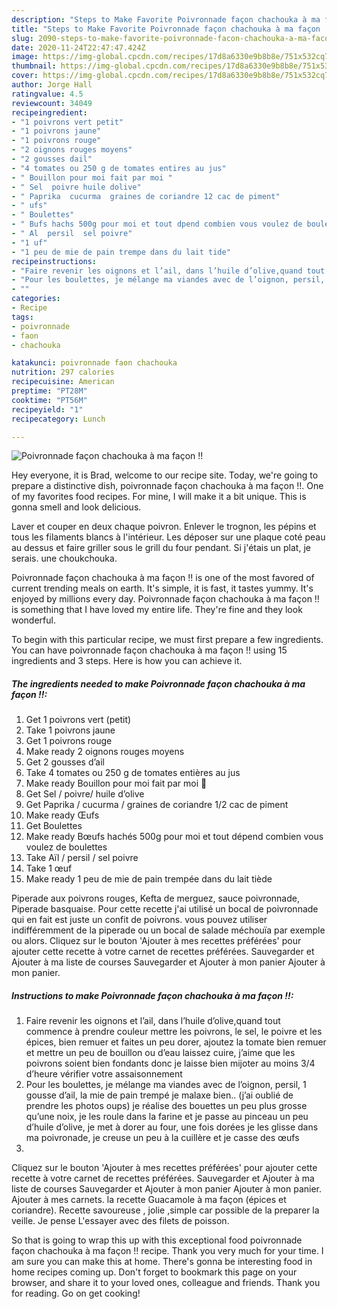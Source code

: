 ```yaml
---
description: "Steps to Make Favorite Poivronnade façon chachouka à ma façon !!"
title: "Steps to Make Favorite Poivronnade façon chachouka à ma façon !!"
slug: 2090-steps-to-make-favorite-poivronnade-facon-chachouka-a-ma-facon
date: 2020-11-24T22:47:47.424Z
image: https://img-global.cpcdn.com/recipes/17d8a6330e9b8b8e/751x532cq70/poivronnade-facon-chachouka-a-ma-facon-photo-principale-de-la-recette.jpg
thumbnail: https://img-global.cpcdn.com/recipes/17d8a6330e9b8b8e/751x532cq70/poivronnade-facon-chachouka-a-ma-facon-photo-principale-de-la-recette.jpg
cover: https://img-global.cpcdn.com/recipes/17d8a6330e9b8b8e/751x532cq70/poivronnade-facon-chachouka-a-ma-facon-photo-principale-de-la-recette.jpg
author: Jorge Hall
ratingvalue: 4.5
reviewcount: 34049
recipeingredient:
- "1 poivrons vert petit"
- "1 poivrons jaune"
- "1 poivrons rouge"
- "2 oignons rouges moyens"
- "2 gousses dail"
- "4 tomates ou 250 g de tomates entires au jus"
- " Bouillon pour moi fait par moi "
- " Sel  poivre huile dolive"
- " Paprika  cucurma  graines de coriandre 12 cac de piment"
- " ufs"
- " Boulettes"
- " Bufs hachs 500g pour moi et tout dpend combien vous voulez de boulettes"
- " Al  persil  sel poivre"
- "1 uf"
- "1 peu de mie de pain trempe dans du lait tide"
recipeinstructions:
- "Faire revenir les oignons et l’ail, dans l’huile d’olive,quand tout commence à prendre couleur mettre les poivrons, le sel, le poivre et les épices, bien remuer et faites un peu dorer, ajoutez la tomate bien remuer et mettre un peu de bouillon ou d’eau laissez cuire, j’aime que les poivrons soient bien fondants donc je laisse bien mijoter au moins 3/4 d’heure vérifier votre assaisonnement"
- "Pour les boulettes, je mélange ma viandes avec de l’oignon, persil, 1 gousse d’ail, la mie de pain trempé je malaxe bien.. (j’ai oublié de prendre les photos oups) je réalise des bouettes un peu plus grosse qu’une noix, je les roule dans la farine et je passe au pinceau un peu d’huile d’olive, je met à dorer au four, une fois dorées je les glisse dans ma poivronade, je creuse un peu à la cuillère et je casse des œufs"
- ""
categories:
- Recipe
tags:
- poivronnade
- faon
- chachouka

katakunci: poivronnade faon chachouka 
nutrition: 297 calories
recipecuisine: American
preptime: "PT28M"
cooktime: "PT56M"
recipeyield: "1"
recipecategory: Lunch

---
```



![Poivronnade façon chachouka à ma façon !!](https://img-global.cpcdn.com/recipes/17d8a6330e9b8b8e/751x532cq70/poivronnade-facon-chachouka-a-ma-facon-photo-principale-de-la-recette.jpg)

Hey everyone, it is Brad, welcome to our recipe site. Today, we're going to prepare a distinctive dish, poivronnade façon chachouka à ma façon !!. One of my favorites food recipes. For mine, I will make it a bit unique. This is gonna smell and look delicious.

Laver et couper en deux chaque poivron. Enlever le trognon, les pépins et tous les filaments blancs à l&#39;intérieur. Les déposer sur une plaque coté peau au dessus et faire griller sous le grill du four pendant. Si j&#39;étais un plat, je serais. une choukchouka.

Poivronnade façon chachouka à ma façon !! is one of the most favored of current trending meals on earth. It's simple, it is fast, it tastes yummy. It's enjoyed by millions every day. Poivronnade façon chachouka à ma façon !! is something that I have loved my entire life. They're fine and they look wonderful.


To begin with this particular recipe, we must first prepare a few ingredients. You can have poivronnade façon chachouka à ma façon !! using 15 ingredients and 3 steps. Here is how you can achieve it.

<!--inarticleads1-->

##### The ingredients needed to make Poivronnade façon chachouka à ma façon !!:

1. Get 1 poivrons vert (petit)
1. Take 1 poivrons jaune
1. Get 1 poivrons rouge
1. Make ready 2 oignons rouges moyens
1. Get 2 gousses d’ail
1. Take 4 tomates ou 250 g de tomates entières au jus
1. Make ready  Bouillon pour moi fait par moi 🤣
1. Get  Sel / poivre/ huile d’olive
1. Get  Paprika / cucurma / graines de coriandre 1/2 cac de piment
1. Make ready  Œufs
1. Get  Boulettes
1. Make ready  Bœufs hachés 500g pour moi et tout dépend combien vous voulez de boulettes
1. Take  Aïl / persil / sel poivre
1. Take 1 œuf
1. Make ready 1 peu de mie de pain trempée dans du lait tiède


Piperade aux poivrons rouges, Kefta de merguez, sauce poivronnade, Piperade basquaise. Pour cette recette j&#39;ai utilisé un bocal de poivronnade qui en fait est juste un confit de poivrons. vous pouvez utiliser indifféremment de la piperade ou un bocal de salade méchouïa par exemple ou alors. Cliquez sur le bouton &#39;Ajouter à mes recettes préférées&#39; pour ajouter cette recette à votre carnet de recettes préférées. Sauvegarder et Ajouter à ma liste de courses Sauvegarder et Ajouter à mon panier Ajouter à mon panier. 

<!--inarticleads2-->

##### Instructions to make Poivronnade façon chachouka à ma façon !!:

1. Faire revenir les oignons et l’ail, dans l’huile d’olive,quand tout commence à prendre couleur mettre les poivrons, le sel, le poivre et les épices, bien remuer et faites un peu dorer, ajoutez la tomate bien remuer et mettre un peu de bouillon ou d’eau laissez cuire, j’aime que les poivrons soient bien fondants donc je laisse bien mijoter au moins 3/4 d’heure vérifier votre assaisonnement
1. Pour les boulettes, je mélange ma viandes avec de l’oignon, persil, 1 gousse d’ail, la mie de pain trempé je malaxe bien.. (j’ai oublié de prendre les photos oups) je réalise des bouettes un peu plus grosse qu’une noix, je les roule dans la farine et je passe au pinceau un peu d’huile d’olive, je met à dorer au four, une fois dorées je les glisse dans ma poivronade, je creuse un peu à la cuillère et je casse des œufs
1. 


Cliquez sur le bouton &#39;Ajouter à mes recettes préférées&#39; pour ajouter cette recette à votre carnet de recettes préférées. Sauvegarder et Ajouter à ma liste de courses Sauvegarder et Ajouter à mon panier Ajouter à mon panier. Ajouter à mes carnets. la recette Guacamole à ma façon (épices et coriandre). Recette savoureuse , jolie ,simple car possible de la preparer la veille. Je pense L&#39;essayer avec des filets de poisson. 

So that is going to wrap this up with this exceptional food poivronnade façon chachouka à ma façon !! recipe. Thank you very much for your time. I am sure you can make this at home. There's gonna be interesting food in home recipes coming up. Don't forget to bookmark this page on your browser, and share it to your loved ones, colleague and friends. Thank you for reading. Go on get cooking!
